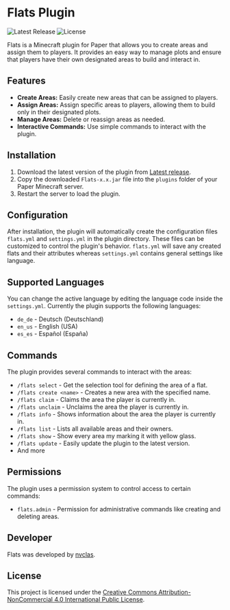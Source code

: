 # Flats Plugin

![Latest Release](https://img.shields.io/github/v/release/nvclas/Flats)
![License](https://img.shields.io/github/license/nvclas/Flats)

Flats is a Minecraft plugin for Paper that allows you to create areas and assign them to players. It provides an easy way to manage plots and ensure that players have their own designated areas to build and interact in.

## Features

- **Create Areas:** Easily create new areas that can be assigned to players.
- **Assign Areas:** Assign specific areas to players, allowing them to build only in their designated plots.
- **Manage Areas:** Delete or reassign areas as needed.
- **Interactive Commands:** Use simple commands to interact with the plugin.

## Installation

1. Download the latest version of the plugin from [Latest release](https://github.com/nvclas/Flats/releases/latest).
2. Copy the downloaded `Flats-x.x.jar` file into the `plugins` folder of your Paper Minecraft server.
3. Restart the server to load the plugin.

## Configuration

After installation, the plugin will automatically create the configuration files `flats.yml` and `settings.yml` in the plugin directory. These files can be customized to control the plugin's behavior. `flats.yml` will save any created flats and their attributes whereas `settings.yml` contains general settings like language.

## Supported Languages

You can change the active language by editing the language code inside the `settings.yml`.
Currently the plugin supports the following languages:

- `de_de` - Deutsch (Deutschland)
- `en_us` - English (USA)
- `es_es` - Español (España)

## Commands

The plugin provides several commands to interact with the areas:

- `/flats select` - Get the selection tool for defining the area of a flat.
- `/flats create <name>` - Creates a new area with the specified name.
- `/flats claim` - Claims the area the player is currently in.
- `/flats unclaim` - Unclaims the area the player is currently in.
- `/flats info` - Shows information about the area the player is currently in.
- `/flats list` - Lists all available areas and their owners.
- `/flats show` - Show every area my marking it with yellow glass. 
- `/flats update` - Easily update the plugin to the latest version.
- And more

## Permissions

The plugin uses a permission system to control access to certain commands:

- `flats.admin` - Permission for administrative commands like creating and deleting areas.

## Developer

Flats was developed by [nvclas](https://github.com/nvclas).

## License

This project is licensed under the [Creative Commons Attribution-NonCommercial 4.0 International Public License](https://github.com/nvclas/Flats/blob/main/LICENSE.md).
